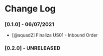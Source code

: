 # Change Log

### [0.1.0] - 06/07/2021
- [@squad2] Finaliza US01 - Inbound Order

### [0.2.0] - UNRELEASED
